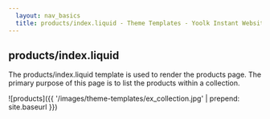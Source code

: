 ```yaml
---
  layout: nav_basics
  title: products/index.liquid - Theme Templates - Yoolk Instant Website Themes
---
```


<h2 class="section-title">products/index.liquid</h2>

The products/index.liquid template is used to render the products page. The primary purpose of this page is to list the products within a collection.

![products]({{ '/images/theme-templates/ex_collection.jpg' | prepend: site.baseurl }})
